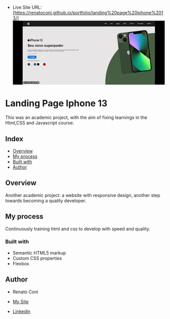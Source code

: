 - Live Site URL: [https://renatoconi.github.io/portfolio/landing%20page%20iphone%2013/]
![./iphone.gif](./iphone.gif)

# Landing Page Iphone 13

This was an academic project, with the aim of fixing learnings in the Html,CSS and Javascript course.

## Index

- [Overview](#Overview)
- [My process](#my-process)
- [Built with](#built-with)
- [Author](#author)



## Overview
Another academic project: a website with responsive design, another step towards becoming a quality developer.


## My process
Continuously training html and css to develop with speed and quality.
### Built with
- Semantic HTML5 markup
- Custom CSS properties
- Flexbox
## Author

- Renato Coni

- [My Site](https://renatoconi.github.io/portfolio/my%20website/)
- [Linkedin](https://www.linkedin.com/in/renato-coni-aa6636196/)